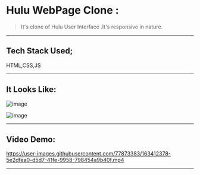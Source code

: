 # Hulu WebPage Clone :
> It's clone of Hulu User Interface .It's responsive in nature.

---

## Tech Stack Used;
HTML,CSS,JS

---

## It Looks Like:

![image](https://user-images.githubusercontent.com/77873383/163412163-59532331-2783-4519-a1de-0ed6e424a668.png)

![image](https://user-images.githubusercontent.com/77873383/163412229-e54ab76f-0bbb-43d3-916a-2afb06b4fdc9.png)

---


## Video Demo:



https://user-images.githubusercontent.com/77873383/163412378-5e2dfea0-d5d7-41fe-9958-798454a9b40f.mp4


---
